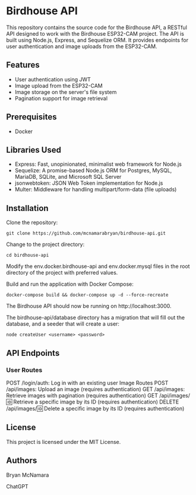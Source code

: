 # Birdhouse API

This repository contains the source code for the Birdhouse API, a RESTful API designed to work with the Birdhouse ESP32-CAM project. The API is built using Node.js, Express, and Sequelize ORM. It provides endpoints for user authentication and image uploads from the ESP32-CAM.

## Features

- User authentication using JWT
- Image upload from the ESP32-CAM
- Image storage on the server's file system
- Pagination support for image retrieval

## Prerequisites

- Docker

## Libraries Used

- Express: Fast, unopinionated, minimalist web framework for Node.js
- Sequelize: A promise-based Node.js ORM for Postgres, MySQL, MariaDB, SQLite, and Microsoft SQL Server
- jsonwebtoken: JSON Web Token implementation for Node.js
- Multer: Middleware for handling multipart/form-data (file uploads)

## Installation

Clone the repository:

``git clone https://github.com/mcnamarabryan/birdhouse-api.git``

Change to the project directory:

``cd birdhouse-api``

Modify the env.docker.birdhouse-api and env.docker.mysql files in the root directory of the project with preferred values.

Build and run the application with Docker Compose:

``docker-compose build && docker-compose up -d --force-recreate``

The Birdhouse API should now be running on http://localhost:3000.

The birdhouse-api/database directory has a migration that will fill out the database, and a seeder that will create a user:

``node createUser <username> <password>``

## API Endpoints

### User Routes
POST /login/auth: Log in with an existing user
Image Routes
POST /api/images: Upload an image (requires authentication)
GET /api/images: Retrieve images with pagination (requires authentication)
GET /api/images/:id: Retrieve a specific image by its ID (requires authentication)
DELETE /api/images/:id: Delete a specific image by its ID (requires authentication)

## License

This project is licensed under the MIT License.

## Authors

Bryan McNamara

ChatGPT
